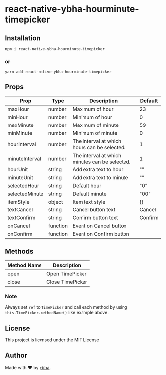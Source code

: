 # react-native-ybha-hourminute-timepicker

## Installation

```
npm i react-native-ybha-hourminute-timepicker
```

### or

```
yarn add react-native-ybha-hourminute-timepicker
```



## Props

| Prop           | Type     | Description                                    | Default |
| -------------- | -------- | ---------------------------------------------- | ------- |
| maxHour        | number   | Maximum of hour                                | 23      |
| minHour        | number   | Minimum of hour                                | 0      |
| maxMinute      | number   | Maximum of minute                              | 59      |
| minMinute      | number   | Minimum of minute                              | 0      |
| hourInterval   | number   | The interval at which hours can be selected.   | 1       |
| minuteInterval | number   | The interval at which minutes can be selected. | 1       |
| hourUnit       | string   | Add extra text to hour                         | ""      |
| minuteUnit     | string   | Add extra text to minute                       | ""      |
| selectedHour   | string   | Default hour                                   | "0"     |
| selectedMinute | string   | Default minute                                 | "00"    |
| itemStyle      | object   | Item text style                                | {}      |
| textCancel     | string   | Cancel button text                             | Cancel  |
| textConfirm    | string   | Confirm button text                            | Confirm |
| onCancel       | function | Event on Cancel button                         |         |
| onConfirm      | function | Event on Confirm button                        |         |

## Methods

| Method Name | Description      |
| ----------- | ---------------- |
| open        | Open TimePicker  |
| close       | Close TimePicker |

### Note

Always set `ref` to `TimePicker` and call each method by using `this.TimePicker.methodName()` like example above.

## License

This project is licensed under the MIT License 

## Author

Made with ❤️ by [ybha](https://github.com/yassinebelhajamor/).
